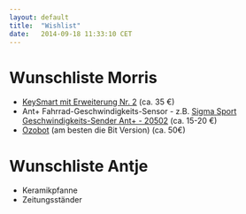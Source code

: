 ```yaml
---
layout: default
title:  "Wishlist"
date:   2014-09-18 11:33:10 CET
---
```


# Wunschliste Morris

* [KeySmart mit Erweiterung Nr. 2](http://getkeysmart.neueshop.com/keysmart/c/3397640/) (ca. 35 €)
* Ant+ Fahrrad-Geschwindigkeits-Sensor - z.B. [Sigma Sport Geschwindigkeits-Sender Ant+ - 20502](http://geizhals.de/eu/sigma-sport-ant-geschwindigkeitssender-20502-a1151085.html) (ca. 15-20 €)
* [Ozobot](http://www.ozobot.com/) (am besten die Bit Version) (ca. 50€)

# Wunschliste Antje

* Keramikpfanne
* Zeitungsständer
